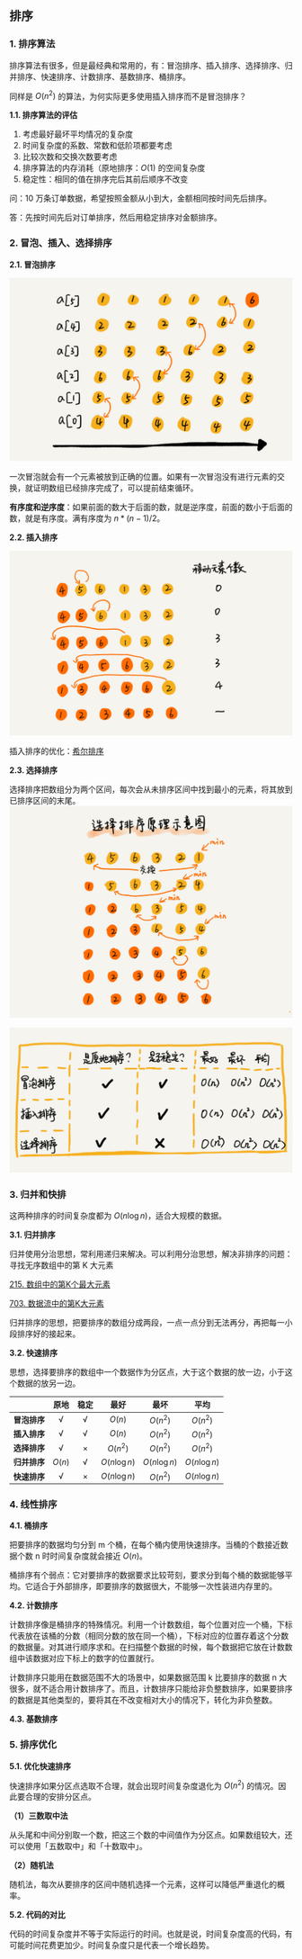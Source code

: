 ## 排序

### 1. 排序算法

排序算法有很多，但是最经典和常用的，有：冒泡排序、插入排序、选择排序、归并排序、快速排序、计数排序、基数排序、桶排序。

同样是 $O(n^2)$ 的算法，为何实际更多使用插入排序而不是冒泡排序？

**1.1. 排序算法的评估**

1. 考虑最好最坏平均情况的复杂度
2. 时间复杂度的系数、常数和低阶项都要考虑
3. 比较次数和交换次数要考虑
4. 排序算法的内存消耗（原地排序：$O(1)$ 的空间复杂度
5. 稳定性：相同的值在排序完后其前后顺序不改变

问：10 万条订单数据，希望按照金额从小到大，金额相同按时间先后排序。

答：先按时间先后对订单排序，然后用稳定排序对金额排序。

### 2. 冒泡、插入、选择排序

**2.1. 冒泡排序**

![冒泡排序](assets/冒泡排序.jpg)

一次冒泡就会有一个元素被放到正确的位置。如果有一次冒泡没有进行元素的交换，就证明数组已经排序完成了，可以提前结束循环。

**有序度和逆序度**：如果前面的数大于后面的数，就是逆序度，前面的数小于后面的数，就是有序度。满有序度为 $n*(n-1)/2$。

**2.2. 插入排序**

![](assets/插入排序.jpg)

插入排序的优化：[希尔排序]([https://zh.wikipedia.org/wiki/%E5%B8%8C%E5%B0%94%E6%8E%92%E5%BA%8F](https://zh.wikipedia.org/wiki/希尔排序))

**2.3. 选择排序**

选择排序把数组分为两个区间，每次会从未排序区间中找到最小的元素，将其放到已排序区间的末尾。
![](assets/选择排序.jpg)


![](assets/插入冒泡选择对比.jpg)

### 3. 归并和快排

这两种排序的时间复杂度都为 $O(n\log n)$，适合大规模的数据。

**3.1. 归并排序**

归并使用分治思想，常利用递归来解决。可以利用分治思想，解决非排序的问题：寻找无序数组中的第 K 大元素

[215. 数组中的第K个最大元素](https://leetcode-cn.com/problems/kth-largest-element-in-an-array/)

[703. 数据流中的第K大元素](https://leetcode-cn.com/problems/kth-largest-element-in-a-stream/)

归并排序的思想，把要排序的数组分成两段，一点一点分到无法再分，再把每一小段排序好的接起来。

**3.2. 快速排序**

思想，选择要排序的数组中一个数据作为分区点，大于这个数据的放一边，小于这个数据的放另一边。

|              |  原地  | 稳定 |     最好     |     最坏     |     平均     |
| :----------: | :----: | :--: | :----------: | :----------: | :----------: |
| **冒泡排序** |   √    |  √   |    $O(n)$    |   $O(n^2)$   |   $O(n^2)$   |
| **插入排序** |   √    |  √   |    $O(n)$    |   $O(n^2)$   |   $O(n^2)$   |
| **选择排序** |   √    |  ×   |   $O(n^2)$   |   $O(n^2)$   |   $O(n^2)$   |
| **归并排序** | $O(n)$ |  √   | $O(n\log n)$ | $O(n\log n)$ | $O(n\log n)$ |
| **快速排序** |   √    |  ×   | $O(n\log n)$ |   $O(n^2)$   | $O(n\log n)$ |

### 4. 线性排序

**4.1. 桶排序**

把要排序的数据均匀分到 m 个桶，在每个桶内使用快速排序。当桶的个数接近数据个数 n 时时间复杂度就会接近 $O(n)$。

桶排序有个弱点：它对要排序的数据要求比较苛刻，要求分到每个桶的数据能够平均。它适合于外部排序，即要排序的数据很大，不能够一次性装进内存里的。

**4.2. 计数排序**

计数排序像是桶排序的特殊情况。利用一个计数数组，每个位置对应一个桶，下标代表放在该桶的分数（相同分数的放在同一个桶），下标对应的位置存着这个分数的数据量。对其进行顺序求和。在扫描整个数据的时候，每个数据把它放在计数数组中该数据对应下标上的数字的位置就行。

计数排序只能用在数据范围不大的场景中，如果数据范围 k 比要排序的数据 n 大很多，就不适合用计数排序了。而且，计数排序只能给非负整数排序，如果要排序的数据是其他类型的，要将其在不改变相对大小的情况下，转化为非负整数。

**4.3. 基数排序**

### 5. 排序优化

**5.1. 优化快速排序**

快速排序如果分区点选取不合理，就会出现时间复杂度退化为 $O(n^2)$ 的情况。因此要合理的安排分区点。

**（1）三数取中法**

从头尾和中间分别取一个数，把这三个数的中间值作为分区点。如果数组较大，还可以使用「五数取中」和「十数取中」。

**（2）随机法**

随机法，每次从要排序的区间中随机选择一个元素，这样可以降低严重退化的概率。

**5.2. 代码的对比**

代码的时间复杂度并不等于实际运行的时间。也就是说，时间复杂度高的代码，有可能时间花费更加少。时间复杂度只是代表一个增长趋势。